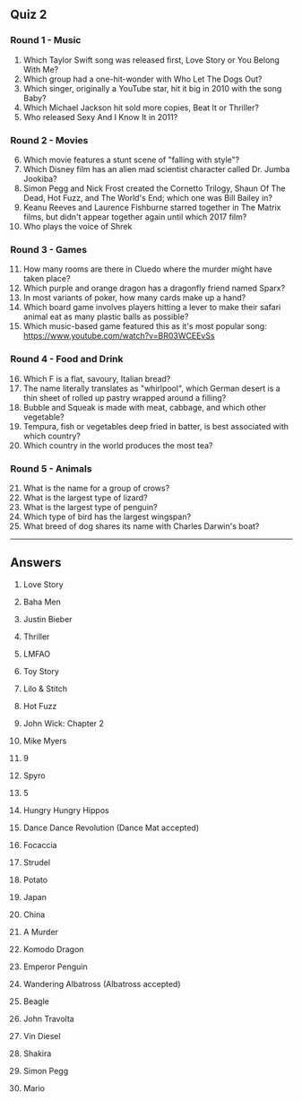 ## Quiz 2

### Round 1 - Music

1. Which Taylor Swift song was released first, Love Story or You Belong With Me?
2. Which group had a one-hit-wonder with Who Let The Dogs Out?
3. Which singer, originally a YouTube star, hit it big in 2010 with the song Baby?
4. Which Michael Jackson hit sold more copies, Beat It or Thriller?
5. Who released Sexy And I Know It in 2011?

### Round 2 - Movies

6. Which movie features a stunt scene of "falling with style"?
7. Which Disney film has an alien mad scientist character called Dr. Jumba Jookiba?
8. Simon Pegg and Nick Frost created the Cornetto Trilogy, Shaun Of The Dead, Hot Fuzz, and The World's End; which one was Bill Bailey in?
9. Keanu Reeves and Laurence Fishburne starred together in The Matrix films, but didn't appear together again until which 2017 film?
10. Who plays the voice of Shrek

### Round 3 - Games

11. How many rooms are there in Cluedo where the murder might have taken place?
12. Which purple and orange dragon has a dragonfly friend named Sparx?
13. In most variants of poker, how many cards make up a hand?
14. Which board game involves players hitting a lever to make their safari animal eat as many plastic balls as possible?
15. Which music-based game featured this as it's most popular song: https://www.youtube.com/watch?v=BR03WCEEvSs

### Round 4 - Food and Drink
16. Which F is a flat, savoury, Italian bread?
17. The name literally translates as "whirlpool", which German desert is a thin sheet of rolled up pastry wrapped around a filling?
18. Bubble and Squeak is made with meat, cabbage, and which other vegetable?
19. Tempura, fish or vegetables deep fried in batter, is best associated with which country?
20. Which country in the world produces the most tea?

### Round 5 - Animals
21. What is the name for a group of crows?
22. What is the largest type of lizard?
23. What is the largest type of penguin?
24. Which type of bird has the largest wingspan?
25. What breed of dog shares its name with Charles Darwin's boat?

--------------

## Answers

1. Love Story
2. Baha Men
3. Justin Bieber
4. Thriller
5. LMFAO

6. Toy Story
7. Lilo & Stitch
8. Hot Fuzz
9. John Wick: Chapter 2
10. Mike Myers

11. 9
12. Spyro
13. 5
14. Hungry Hungry Hippos
15. Dance Dance Revolution (Dance Mat accepted)

16. Focaccia
17. Strudel
18. Potato
19. Japan
20. China

21. A Murder
22. Komodo Dragon
23. Emperor Penguin
24. Wandering Albatross (Albatross accepted)
25. Beagle

26. John Travolta
27. Vin Diesel
28. Shakira
29. Simon Pegg
30. Mario
